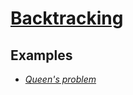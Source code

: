 # [Backtracking](https://en.wikipedia.org/wiki/Backtracking)

## Examples

* [_Queen's problem_](https://en.wikipedia.org/wiki/Eight_queens_puzzle)
